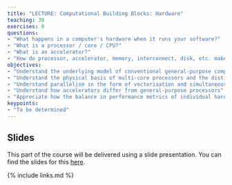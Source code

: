 ```yaml
---
title: "LECTURE: Computational Building Blocks: Hardware"
teaching: 30
exercises: 0
questions:
- "What happens in a computer's hardware when it runs your software?" 
- "What is a processor / core / CPU?"
- "What is an accelerator?"
- "How do processor, accelerator, memory, interconnect, disk, etc. make a parallel computer fast or slow?"
objectives:
- "Understand the underlying model of conventional general-purpose computing including the roles of processor, memory (incl. cache), and disk"
- "Understand the physical basis of multi-core processors and the distinction between processor, core, and CPU"
- "Understand parallelism in the form of vectorisation and simultaneous multithreading (SMT)"
- "Understand how accelerators differ from general-purpose processors"
- "Appreciate how the balance in performance metrics of individual hardware components can impact overall performance"
keypoints:
- "To be determined"
---
```


## Slides

This part of the course will be delivered using a slide presentation. You can
find the slides for this [here](../slides/15-building-blocks-hardware.pdf).

{% include links.md %}

